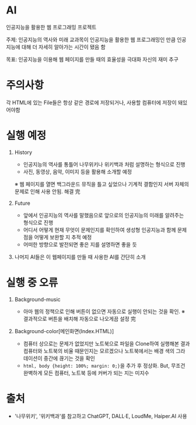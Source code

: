# AI
인공지능을 활용한 웹 프로그래밍 프로젝트

주제: 인공지능의 역사와 미래
교과목이 인공지능을 활용한 웹 프로그래밍인 만큼 인공지능에 대해 더 자세히 알아가는 시간이 됐음 함

목표: 인공지능을 이용해 웹 페이지를 만들 때의 효율성을 극대화
      자신의 재미 추구


# 주의사항
각 HTML에 있는 File들은 항상 같은 경로에 저장되거나, 사용할 컴퓨터에 저장이 돼있어야함


# 실행 예정
1. History
    - 인공지능의 역사를 통틀어 나무위키나 위키백과 처럼 설명하는 형식으로 진행
    - 사진, 동영상, 음악, 이미지 등을 활용해 소개할 예정

    ※ 웹 페이지를 열면 백그라운드 뮤직을 틀고 싶었으나 기계적 결함인지 서버 자체의 문제로 인해 사용 안됨. 해결 完

2. Future
    - 앞에서 인공지능의 역사를 말했음으로 앞으로의 인공지능의 미래를 알려주는 형식으로 진행
    - 어디서 어떻게 현재 무엇이 문제인지를 확인하여 생성형 인공지능과 함께 문제점을 어떻게 보완할 지 추적 예정
    - 어떠한 방향으로 발전되면 좋은 지를 설명하면 좋을 듯

3. 나머지 AI들은 이 웹페이지를 만들 때 사용한 AI를 간단히 소개


# 실행 중 오류
1. Background-music
    - 아마 웹의 정책으로 인해 버튼이 없으면 자동으로 실행이 안되는 것을 확인. ※ 결과적으로 버튼을 배치해 자동으로 나오게끔 설정 完

2. Background-color[메인화면(Index.HTML)]
    - 컴퓨터 상으로는 문제가 없었지만 노트북으로 파일을 Clone하여 실행해본 결과 컴퓨터와 노트북의 비율 때문인지는 모르겠으나 노트북에서는 배경 색의 그라데이션이 중간에 끊기는 것을 확인
    - ```html, body {height: 100%; margin: 0;}```을 추가 후 정상화. But, 무조건 완벽하게 모든 컴퓨터, 노트북 등에 커버가 되는 지는 미지수

# 출처
- '나무위키', '위키백과'를 참고하고 ChatGPT, DALL·E, LoudMe, Haiper.AI 사용